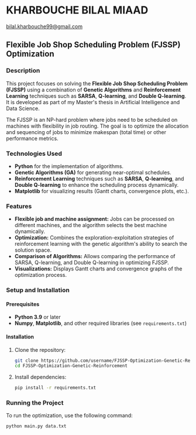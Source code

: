 # KHARBOUCHE BILAL MIAAD
bilal.kharbouche99@gmail.com

## Flexible Job Shop Scheduling Problem (FJSSP) Optimization

### Description
This project focuses on solving the **Flexible Job Shop Scheduling Problem (FJSSP)** using a combination of **Genetic Algorithms** and **Reinforcement Learning** techniques such as **SARSA**, **Q-learning**, and **Double Q-learning**. It is developed as part of my Master's thesis in Artificial Intelligence and Data Science.

The FJSSP is an NP-hard problem where jobs need to be scheduled on machines with flexibility in job routing. The goal is to optimize the allocation and sequencing of jobs to minimize makespan (total time) or other performance metrics.

### Technologies Used
- **Python** for the implementation of algorithms.
- **Genetic Algorithms (GA)** for generating near-optimal schedules.
- **Reinforcement Learning** techniques such as **SARSA**, **Q-learning**, and **Double Q-learning** to enhance the scheduling process dynamically.
- **Matplotlib** for visualizing results (Gantt charts, convergence plots, etc.).

### Features
- **Flexible job and machine assignment:** Jobs can be processed on different machines, and the algorithm selects the best machine dynamically.
- **Optimization:** Combines the exploration-exploitation strategies of reinforcement learning with the genetic algorithm's ability to search the solution space.
- **Comparison of Algorithms:** Allows comparing the performance of SARSA, Q-learning, and Double Q-learning in optimizing FJSSP.
- **Visualizations:** Displays Gantt charts and convergence graphs of the optimization process.

### Setup and Installation

#### Prerequisites
- **Python 3.9** or later
- **Numpy**, **Matplotlib**, and other required libraries (see `requirements.txt`)

#### Installation
1. Clone the repository:
    ```bash
    git clone https://github.com/username/FJSSP-Optimization-Genetic-Reinforcement.git
    cd FJSSP-Optimization-Genetic-Reinforcement
    ```

2. Install dependencies:
    ```bash
    pip install -r requirements.txt
    ```

### Running the Project
To run the optimization, use the following command:
```bash
python main.py data.txt
